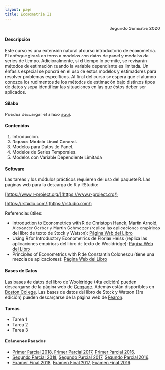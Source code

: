 ```yaml
---
layout: page
title: Econometría II
---
```


<div style="text-align: right"> Segundo Semestre 2020 </div>

#### Descripción

Este curso es una extensión natural al curso introductorio de econometría. El enfoque girará en torno a modelos con datos de panel y modelos de series de tiempo. Adicionalmente, si el tiempo lo permite, se revisarán métodos de estimación cuando la variable dependiente es limitada. Un énfasis especial se pondrá en el uso de estos modelos y estimadores para resolver problemas específicos. Al final del curso se espera que el alumno conozca los rudimentos de los métodos de estimación bajo distintos tipos de datos y sepa identificar las situaciones en las que éstos deben ser aplicados.

#### Sílabo

Puedes descargar el sílabo [aquí](https://www.dropbox.com/s/daex8u0zrticd1v/Econometria_II_2019.pdf?raw=1).

#### Contenidos

1. Introducción.
2. Repaso: Modelo Lineal General.
3. Modelos para Datos de Panel.
4. Modelos de Series Temporales.
5. Modelos con Variable Dependiente Limitada  

#### Software

Las tareas y los módulos prácticos requieren del uso del paquete R. Las páginas web para la descarga de R y RStudio:

[https://www.r-project.org/](https://www.r-project.org/)

[https://rstudio.com/](https://rstudio.com/)

Referencias útiles:

- Introduction to Econometrics with R de Christoph Hanck, Martin Arnold, Alexander Gerber y Martin Schmelzer (replica las aplicaciones empíricas del libro de texto de Stock y Watson): [Página Web del Libro](https://www.econometrics-with-r.org/)
- Using R for Introductory Econometrics de Florian Heiss (replica las aplicaciones empíricas del libro de texto de Wooldridge): [Página Web del Libro](http://www.urfie.net/)    
- Principles of Econometrics with R de Constantin Colonescu (tiene una mezcla de aplicaciones): [Página Web del Libro](https://bookdown.org/ccolonescu/RPoE4/) 


#### Bases de Datos

Las bases de datos del libro de Wooldridge (4ta edición) pueden descargarse de la página web de [Cengage](http://www.cengage.com/cgi-wadsworth/course_products_wp.pl?fid=M20b&flag=student&product_isbn_issn=9780324581621&disciplinenumber=413). Además están disponibles en [Boston College](http://fmwww.bc.edu/gstat/examples/wooldridge/wooldridge.html).
Las bases de datos del libro de Stock y Watson (3ra edición) pueden descargarse de la página web de [Pearon](https://wps.pearsoned.com/aw_stock_ie_3/178/45691/11696965.cw/index.html).

#### Tareas

- Tarea 1
- Tarea 2
- Tarea 3

#### Exámenes Pasados

- [Primer Parcial 2018](https://www.dropbox.com/s/vdyhcnz25qpk2zt/Primer%20Parcial%202018.pdf?dl=1), [Primer Parcial 2017](https://www.dropbox.com/s/y69k4zztmwowr40/Primer%20Parcial%202017.pdf?dl=1), [Primer Parcial 2016]().
- [Segundo Parcial 2018](https://www.dropbox.com/s/oezd8mmc0siq7gp/Segundo%20Parcial%202018.pdf?dl=1), [Segundo Parcial 2017](https://www.dropbox.com/s/x2hmr1nmcbuy89u/Segundo%20Parcial%202017.pdf?dl=1), [Segundo Parcial 2016](https://www.dropbox.com/s/rgt7sitzk3rnire/Segundo%20Parcial%202016.pdf?dl=1).
- [Examen Final 2018](https://www.dropbox.com/s/aek5uje2525w8eq/Examen%20Final%202018.pdf?dl=1), [Examen Final 2017](https://www.dropbox.com/s/rbnqeu3ectpo8s1/Examen%20Final%202017.pdf?dl=1), [Examen Final 2016](https://www.dropbox.com/s/t8mfre14m6ypq3k/Examen%20Final%202016.pdf?dl=1).
